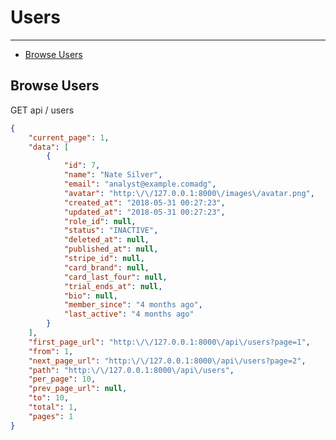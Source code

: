 # Users

---

- [Browse Users](#browse-users)

<a id="browse-users"></a>
## Browse Users

<div class="code-header"><span style="opacity:0.95;" class="badge badge-dark">GET</span> <span style="opacity:0.95;" class="badge badge-light">api / users </span></div>

```json     
{
	"current_page": 1,
	"data": [
		{
			"id": 7,
			"name": "Nate Silver",
			"email": "analyst@example.comadg",
			"avatar": "http:\/\/127.0.0.1:8000\/images\/avatar.png",
			"created_at": "2018-05-31 00:27:23",
			"updated_at": "2018-05-31 00:27:23",
			"role_id": null,
			"status": "INACTIVE",
			"deleted_at": null,
			"published_at": null,
			"stripe_id": null,
			"card_brand": null,
			"card_last_four": null,
			"trial_ends_at": null,
			"bio": null,
			"member_since": "4 months ago",
			"last_active": "4 months ago"
		}
	],
	"first_page_url": "http:\/\/127.0.0.1:8000\/api\/users?page=1",
	"from": 1,
	"next_page_url": "http:\/\/127.0.0.1:8000\/api\/users?page=2",
	"path": "http:\/\/127.0.0.1:8000\/api\/users",
	"per_page": 10,
	"prev_page_url": null,
	"to": 10,
	"total": 1,
	"pages": 1
}                  
```